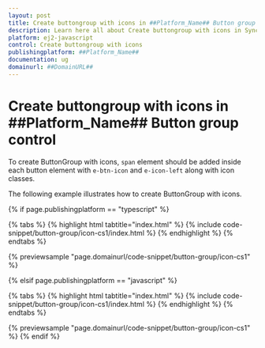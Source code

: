```yaml
---
layout: post
title: Create buttongroup with icons in ##Platform_Name## Button group control | Syncfusion
description: Learn here all about Create buttongroup with icons in Syncfusion ##Platform_Name## Button group control of Syncfusion Essential JS 2 and more.
platform: ej2-javascript
control: Create buttongroup with icons 
publishingplatform: ##Platform_Name##
documentation: ug
domainurl: ##DomainURL##
---
```


# Create buttongroup with icons in ##Platform_Name## Button group control

To create ButtonGroup with icons, `span` element should be added inside each button element with `e-btn-icon` and `e-icon-left` along with icon classes.

The following example illustrates how to create ButtonGroup with icons.

{% if page.publishingplatform == "typescript" %}

 {% tabs %}
{% highlight html tabtitle="index.html" %}
{% include code-snippet/button-group/icon-cs1/index.html %}
{% endhighlight %}
{% endtabs %}
        
{% previewsample "page.domainurl/code-snippet/button-group/icon-cs1" %}

{% elsif page.publishingplatform == "javascript" %}

{% tabs %}
{% highlight html tabtitle="index.html" %}
{% include code-snippet/button-group/icon-cs1/index.html %}
{% endhighlight %}
{% endtabs %}

{% previewsample "page.domainurl/code-snippet/button-group/icon-cs1" %}
{% endif %}